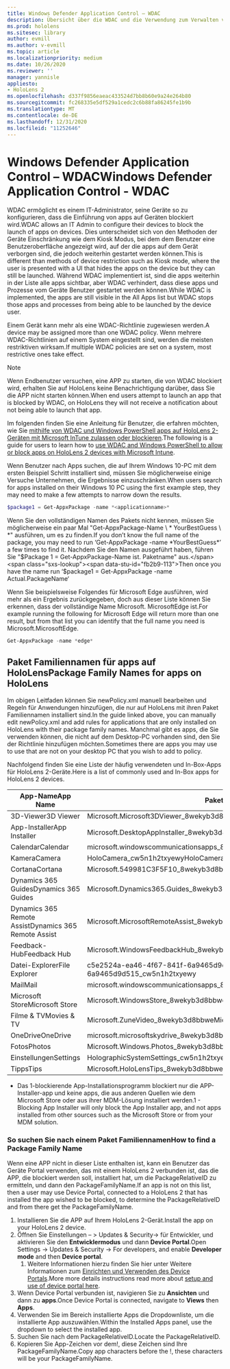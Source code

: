 ```yaml
---
title: Windows Defender Application Control – WDAC
description: Übersicht über die WDAC und die Verwendung zum Verwalten von HoloLens-Geräten.
ms.prod: hololens
ms.sitesec: library
author: evmill
ms.author: v-evmill
ms.topic: article
ms.localizationpriority: medium
ms.date: 10/26/2020
ms.reviewer: ''
manager: yannisle
appliesto:
- HoloLens 2
ms.openlocfilehash: d337f9856eaeac433524d7bb8b60e9a24e264b80
ms.sourcegitcommit: fc268335e5df529a1cedc2c6b88fa86245fe1b9b
ms.translationtype: MT
ms.contentlocale: de-DE
ms.lasthandoff: 12/31/2020
ms.locfileid: "11252646"
---
```

# <span data-ttu-id="fb2b9-103">Windows Defender Application Control – WDAC</span><span class="sxs-lookup"><span data-stu-id="fb2b9-103">Windows Defender Application Control - WDAC</span></span>

<span data-ttu-id="fb2b9-104">WDAC ermöglicht es einem IT-Administrator, seine Geräte so zu konfigurieren, dass die Einführung von apps auf Geräten blockiert wird.</span><span class="sxs-lookup"><span data-stu-id="fb2b9-104">WDAC allows an IT Admin to configure their devices to block the launch of apps on devices.</span></span> <span data-ttu-id="fb2b9-105">Dies unterscheidet sich von den Methoden der Geräte Einschränkung wie dem Kiosk Modus, bei dem dem Benutzer eine Benutzeroberfläche angezeigt wird, auf der die apps auf dem Gerät verborgen sind, die jedoch weiterhin gestartet werden können.</span><span class="sxs-lookup"><span data-stu-id="fb2b9-105">This is different than methods of device restriction such as Kiosk mode, where  the user is presented with a UI that hides the apps on the device but they can still be launched.</span></span> <span data-ttu-id="fb2b9-106">Während WDAC implementiert ist, sind die apps weiterhin in der Liste alle apps sichtbar, aber WDAC verhindert, dass diese apps und Prozesse vom Geräte Benutzer gestartet werden können.</span><span class="sxs-lookup"><span data-stu-id="fb2b9-106">While WDAC is implemented, the apps are still visible in the All Apps list but WDAC stops those apps and processes from being able to be launched by the device user.</span></span>

<span data-ttu-id="fb2b9-107">Einem Gerät kann mehr als eine WDAC-Richtlinie zugewiesen werden.</span><span class="sxs-lookup"><span data-stu-id="fb2b9-107">A device may be assigned more than one WDAC policy.</span></span> <span data-ttu-id="fb2b9-108">Wenn mehrere WDAC-Richtlinien auf einem System eingestellt sind, werden die meisten restriktiven wirksam.</span><span class="sxs-lookup"><span data-stu-id="fb2b9-108">If multiple WDAC policies are set on a system, most restrictive ones take effect.</span></span> 

> [!NOTE]
> <span data-ttu-id="fb2b9-109">Wenn Endbenutzer versuchen, eine APP zu starten, die von WDAC blockiert wird, erhalten Sie auf HoloLens keine Benachrichtigung darüber, dass Sie die APP nicht starten können.</span><span class="sxs-lookup"><span data-stu-id="fb2b9-109">When end users attempt to launch an app that is blocked by WDAC, on HoloLens they will not receive a notification about not being able to launch that app.</span></span>

<span data-ttu-id="fb2b9-110">Im folgenden finden Sie eine Anleitung für Benutzer, die erfahren möchten, wie Sie [mithilfe von WDAC und Windows PowerShell apps auf HoloLens 2-Geräten mit Microsoft InTune zulassen oder blockieren](https://docs.microsoft.com/mem/intune/configuration/custom-profile-hololens).</span><span class="sxs-lookup"><span data-stu-id="fb2b9-110">The following is a guide for users to learn how to [use WDAC and Windows PowerShell to allow or block apps on HoloLens 2 devices with Microsoft Intune](https://docs.microsoft.com/mem/intune/configuration/custom-profile-hololens).</span></span>

<span data-ttu-id="fb2b9-111">Wenn Benutzer nach Apps suchen, die auf Ihrem Windows 10-PC mit dem ersten Beispiel Schritt installiert sind, müssen Sie möglicherweise einige Versuche Unternehmen, die Ergebnisse einzuschränken.</span><span class="sxs-lookup"><span data-stu-id="fb2b9-111">When users search for apps installed on their Windows 10 PC using the first example step, they may need to make a few attempts to narrow down the results.</span></span>

```powershell
$package1 = Get-AppxPackage -name *<applicationname>*
``` 

<span data-ttu-id="fb2b9-112">Wenn Sie den vollständigen Namen des Pakets nicht kennen, müssen Sie möglicherweise ein paar Mal "Get-AppxPackage-Name \ \* YourBestGuess \ \*" ausführen, um es zu finden.</span><span class="sxs-lookup"><span data-stu-id="fb2b9-112">If you don’t know the full name of the package, you may need to run ‘Get-AppxPackage -name \*YourBestGuess\*’ a few times to find it.</span></span> <span data-ttu-id="fb2b9-113">Nachdem Sie den Namen ausgeführt haben, führen Sie "$Package 1 = Get-AppxPackage-Name ist. Paketname" aus.</span><span class="sxs-lookup"><span data-stu-id="fb2b9-113">Then once you have the name run ‘$package1 = Get-AppxPackage -name Actual.PackageName‘</span></span>

<span data-ttu-id="fb2b9-114">Wenn Sie beispielsweise Folgendes für Microsoft Edge ausführen, wird mehr als ein Ergebnis zurückgegeben, doch aus dieser Liste können Sie erkennen, dass der vollständige Name Microsoft. MicrosoftEdge ist.</span><span class="sxs-lookup"><span data-stu-id="fb2b9-114">For example running the following for Microsoft Edge will return more than one result, but from that list you can identify that the full name you need is Microsoft.MicrosoftEdge.</span></span>

```powershell
Get-AppxPackage -name *edge*
``` 

## <span data-ttu-id="fb2b9-115">Paket Familiennamen für apps auf HoloLens</span><span class="sxs-lookup"><span data-stu-id="fb2b9-115">Package Family Names for apps on HoloLens</span></span>

<span data-ttu-id="fb2b9-116">Im obigen Leitfaden können Sie newPolicy.xml manuell bearbeiten und Regeln für Anwendungen hinzufügen, die nur auf HoloLens mit ihren Paket Familiennamen installiert sind.</span><span class="sxs-lookup"><span data-stu-id="fb2b9-116">In the guide linked above, you can manually edit newPolicy.xml and add rules for applications that are only installed on HoloLens with their package family names.</span></span> <span data-ttu-id="fb2b9-117">Manchmal gibt es apps, die Sie verwenden können, die nicht auf dem Desktop-PC vorhanden sind, den Sie der Richtlinie hinzufügen möchten.</span><span class="sxs-lookup"><span data-stu-id="fb2b9-117">Sometimes there are apps you may use to use that are not on your desktop PC that you wish to add to policy.</span></span>

<span data-ttu-id="fb2b9-118">Nachfolgend finden Sie eine Liste der häufig verwendeten und In-Box-Apps für HoloLens 2-Geräte.</span><span class="sxs-lookup"><span data-stu-id="fb2b9-118">Here is a list of commonly used and In-Box apps for HoloLens 2 devices.</span></span>

| <span data-ttu-id="fb2b9-119">App-Name</span><span class="sxs-lookup"><span data-stu-id="fb2b9-119">App Name</span></span>                   | <span data-ttu-id="fb2b9-120">Paket Familien Name</span><span class="sxs-lookup"><span data-stu-id="fb2b9-120">Package Family Name</span></span>                                |
|----------------------------|----------------------------------------------------|
| <span data-ttu-id="fb2b9-121">3D-Viewer</span><span class="sxs-lookup"><span data-stu-id="fb2b9-121">3D Viewer</span></span>                  | <span data-ttu-id="fb2b9-122">Microsoft.Microsoft3DViewer_8wekyb3d8bbwe</span><span class="sxs-lookup"><span data-stu-id="fb2b9-122">Microsoft.Microsoft3DViewer_8wekyb3d8bbwe</span></span>          |
| <span data-ttu-id="fb2b9-123">App-Installer</span><span class="sxs-lookup"><span data-stu-id="fb2b9-123">App Installer</span></span>              | <span data-ttu-id="fb2b9-124">Microsoft.DesktopAppInstaller_8wekyb3d8bbwe <sup> 1</span><span class="sxs-lookup"><span data-stu-id="fb2b9-124">Microsoft.DesktopAppInstaller_8wekyb3d8bbwe <sup>1</span></span></sup>         |
| <span data-ttu-id="fb2b9-125">Calendar</span><span class="sxs-lookup"><span data-stu-id="fb2b9-125">Calendar</span></span>                   | <span data-ttu-id="fb2b9-126">microsoft.windowscommunicationsapps_8wekyb3d8bbwe</span><span class="sxs-lookup"><span data-stu-id="fb2b9-126">microsoft.windowscommunicationsapps_8wekyb3d8bbwe</span></span>  |
| <span data-ttu-id="fb2b9-127">Kamera</span><span class="sxs-lookup"><span data-stu-id="fb2b9-127">Camera</span></span>                     | <span data-ttu-id="fb2b9-128">HoloCamera_cw5n1h2txyewy</span><span class="sxs-lookup"><span data-stu-id="fb2b9-128">HoloCamera_cw5n1h2txyewy</span></span>                           |
| <span data-ttu-id="fb2b9-129">Cortana</span><span class="sxs-lookup"><span data-stu-id="fb2b9-129">Cortana</span></span>                    | <span data-ttu-id="fb2b9-130">Microsoft.549981C3F5F10_8wekyb3d8bbwe</span><span class="sxs-lookup"><span data-stu-id="fb2b9-130">Microsoft.549981C3F5F10_8wekyb3d8bbwe</span></span>              |
| <span data-ttu-id="fb2b9-131">Dynamics 365 Guides</span><span class="sxs-lookup"><span data-stu-id="fb2b9-131">Dynamics 365 Guides</span></span>        | <span data-ttu-id="fb2b9-132">Microsoft.Dynamics365.Guides_8wekyb3d8bbwe</span><span class="sxs-lookup"><span data-stu-id="fb2b9-132">Microsoft.Dynamics365.Guides_8wekyb3d8bbwe</span></span>         |
| <span data-ttu-id="fb2b9-133">Dynamics 365 Remote Assist</span><span class="sxs-lookup"><span data-stu-id="fb2b9-133">Dynamics 365 Remote Assist</span></span> | <span data-ttu-id="fb2b9-134">Microsoft.MicrosoftRemoteAssist_8wekyb3d8bbwe</span><span class="sxs-lookup"><span data-stu-id="fb2b9-134">Microsoft.MicrosoftRemoteAssist_8wekyb3d8bbwe</span></span>      |
| <span data-ttu-id="fb2b9-135">Feedback-Hub</span><span class="sxs-lookup"><span data-stu-id="fb2b9-135">Feedback Hub</span></span>               | <span data-ttu-id="fb2b9-136">Microsoft.WindowsFeedbackHub_8wekyb3d8bbwe</span><span class="sxs-lookup"><span data-stu-id="fb2b9-136">Microsoft.WindowsFeedbackHub_8wekyb3d8bbwe</span></span>         |
| <span data-ttu-id="fb2b9-137">Datei-Explorer</span><span class="sxs-lookup"><span data-stu-id="fb2b9-137">File Explorer</span></span>              | <span data-ttu-id="fb2b9-138">c5e2524a-ea46-4f67-841f-6a9465d9d515_cw5n1h2txyewy</span><span class="sxs-lookup"><span data-stu-id="fb2b9-138">c5e2524a-ea46-4f67-841f-6a9465d9d515_cw5n1h2txyewy</span></span> |
| <span data-ttu-id="fb2b9-139">Mail</span><span class="sxs-lookup"><span data-stu-id="fb2b9-139">Mail</span></span>                       | <span data-ttu-id="fb2b9-140">microsoft.windowscommunicationsapps_8wekyb3d8bbwe</span><span class="sxs-lookup"><span data-stu-id="fb2b9-140">microsoft.windowscommunicationsapps_8wekyb3d8bbwe</span></span>  |
| <span data-ttu-id="fb2b9-141">Microsoft Store</span><span class="sxs-lookup"><span data-stu-id="fb2b9-141">Microsoft Store</span></span>            | <span data-ttu-id="fb2b9-142">Microsoft.WindowsStore_8wekyb3d8bbwe</span><span class="sxs-lookup"><span data-stu-id="fb2b9-142">Microsoft.WindowsStore_8wekyb3d8bbwe</span></span>               |
| <span data-ttu-id="fb2b9-143">Filme & TV</span><span class="sxs-lookup"><span data-stu-id="fb2b9-143">Movies & TV</span></span>                | <span data-ttu-id="fb2b9-144">Microsoft.ZuneVideo_8wekyb3d8bbwe</span><span class="sxs-lookup"><span data-stu-id="fb2b9-144">Microsoft.ZuneVideo_8wekyb3d8bbwe</span></span>                  |
| <span data-ttu-id="fb2b9-145">OneDrive</span><span class="sxs-lookup"><span data-stu-id="fb2b9-145">OneDrive</span></span>                   | <span data-ttu-id="fb2b9-146">microsoft.microsoftskydrive_8wekyb3d8bbwe</span><span class="sxs-lookup"><span data-stu-id="fb2b9-146">microsoft.microsoftskydrive_8wekyb3d8bbwe</span></span>          |
| <span data-ttu-id="fb2b9-147">Fotos</span><span class="sxs-lookup"><span data-stu-id="fb2b9-147">Photos</span></span>                     | <span data-ttu-id="fb2b9-148">Microsoft.Windows.Photos_8wekyb3d8bbwe</span><span class="sxs-lookup"><span data-stu-id="fb2b9-148">Microsoft.Windows.Photos_8wekyb3d8bbwe</span></span>             |
| <span data-ttu-id="fb2b9-149">Einstellungen</span><span class="sxs-lookup"><span data-stu-id="fb2b9-149">Settings</span></span>                   | <span data-ttu-id="fb2b9-150">HolographicSystemSettings_cw5n1h2txyewy</span><span class="sxs-lookup"><span data-stu-id="fb2b9-150">HolographicSystemSettings_cw5n1h2txyewy</span></span>            |
| <span data-ttu-id="fb2b9-151">Tipps</span><span class="sxs-lookup"><span data-stu-id="fb2b9-151">Tips</span></span>                       | <span data-ttu-id="fb2b9-152">Microsoft.HoloLensTips_8wekyb3d8bbwe</span><span class="sxs-lookup"><span data-stu-id="fb2b9-152">Microsoft.HoloLensTips_8wekyb3d8bbwe</span></span>               |

- <span data-ttu-id="fb2b9-153">Das 1-blockierende App-Installationsprogramm blockiert nur die APP-Installer-app und keine apps, die aus anderen Quellen wie dem Microsoft Store oder aus ihrer MDM-Lösung installiert werden.</span><span class="sxs-lookup"><span data-stu-id="fb2b9-153">1 - Blocking App Installer will only block the App Installer app, and not apps installed from other sources such as the Microsoft Store or from your MDM solution.</span></span>

### <span data-ttu-id="fb2b9-154">So suchen Sie nach einem Paket Familiennamen</span><span class="sxs-lookup"><span data-stu-id="fb2b9-154">How to find a Package Family Name</span></span>

<span data-ttu-id="fb2b9-155">Wenn eine APP nicht in dieser Liste enthalten ist, kann ein Benutzer das Geräte Portal verwenden, das mit einem HoloLens 2 verbunden ist, das die APP, die blockiert werden soll, installiert hat, um die PackageRelativeID zu ermitteln, und dann den PackageFamilyName.</span><span class="sxs-lookup"><span data-stu-id="fb2b9-155">If an app is not on this list, then a user may use Device Portal, connected to a HoloLens 2 that has installed the app wished to be blocked, to determine the PackageRelativeID and from there get the PackageFamilyName.</span></span>

1. <span data-ttu-id="fb2b9-156">Installieren Sie die APP auf Ihrem HoloLens 2-Gerät.</span><span class="sxs-lookup"><span data-stu-id="fb2b9-156">Install the app on your HoloLens 2 device.</span></span> 
1. <span data-ttu-id="fb2b9-157">Öffnen Sie Einstellungen – > Updates & Security-> für Entwickler, und aktivieren Sie den **Entwicklermodus** und dann **Device Portal**.</span><span class="sxs-lookup"><span data-stu-id="fb2b9-157">Open Settings -> Updates & Security -> For developers, and enable **Developer mode** and then **Device portal**.</span></span> 
    1. <span data-ttu-id="fb2b9-158">Weitere Informationen hierzu finden Sie hier unter Weitere Informationen zum [Einrichten und Verwenden des Device Portals](https://docs.microsoft.com/windows/mixed-reality/develop/platform-capabilities-and-apis/using-the-windows-device-portal).</span><span class="sxs-lookup"><span data-stu-id="fb2b9-158">More more details instructions read more about [setup and use of device portal here](https://docs.microsoft.com/windows/mixed-reality/develop/platform-capabilities-and-apis/using-the-windows-device-portal).</span></span>
1. <span data-ttu-id="fb2b9-159">Wenn Device Portal verbunden ist, navigieren Sie zu **Ansichten** und dann zu **apps**.</span><span class="sxs-lookup"><span data-stu-id="fb2b9-159">Once Device Portal is connected, navigate to **Views** then **Apps**.</span></span> 
1. <span data-ttu-id="fb2b9-160">Verwenden Sie im Bereich installierte Apps die Dropdownliste, um die installierte App auszuwählen.</span><span class="sxs-lookup"><span data-stu-id="fb2b9-160">Within the Installed Apps panel, use the dropdown to select the installed app.</span></span> 
1. <span data-ttu-id="fb2b9-161">Suchen Sie nach dem PackageRelativeID.</span><span class="sxs-lookup"><span data-stu-id="fb2b9-161">Locate the PackageRelativeID.</span></span> 
1. <span data-ttu-id="fb2b9-162">Kopieren Sie App-Zeichen vor dem!, diese Zeichen sind Ihre PackageFamilyName.</span><span class="sxs-lookup"><span data-stu-id="fb2b9-162">Copy app characters before the !, these characters will be your PackageFamilyName.</span></span>


